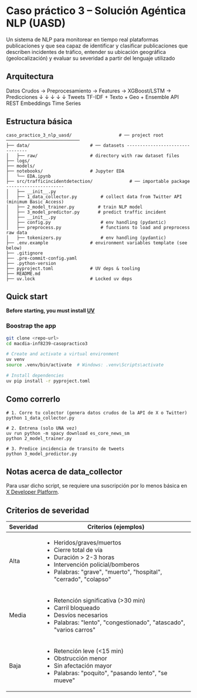 # Caso práctico 3 – Solución Agéntica NLP (UASD)

Un sistema de NLP para monitorear en tiempo real plataformas publicaciones y que sea capaz de identificar y
clasificar publicaciones que describen incidentes de tráfico, entender su ubicación geográfica (geolocalización) y
evaluar su severidad a partir del lenguaje utilizado

## Arquitectura
Datos Crudos → Preprocesamiento → Features → XGBoost/LSTM → Predicciones
       ↓              ↓              ↓           ↓           ↓
   Tweets       TF-IDF +       Texto + Geo +   Ensemble     API REST
              Embeddings      Time Series

## Estructura básica

```
caso_practico_3_nlp_uasd/                  # ── project root ────────────────────────────
├── data/                       # ── datasets --------------------------------
│   ├── raw/                    # directory with raw dataset files
├── logs/                  
├── models/                 
├── notebooks/                  # Jupyter EDA
│   └── EDA.ipynb
├── src/trafficincidentdetection/              # ── importable package ----------------------
│   ├── __init__.py
│   ├── 1_data_collector.py         # collect data from Twitter API (minimum Basic Access)
│   ├── 2_model_trainer.py         # train NLP model
│   ├── 3_model_predictor.py       # predict traffic incident
│   ├── __init__.py
│   ├── config.py                   # env handling (pydantic)
│   ├── preprocess.py               # functions to load and preprocess raw data
│   ├── tokenizers.py               # env handling (pydantic)
├── .env.example                # environment variables template (see below)
├── .gitignore
├── .pre-commit-config.yaml
├── .python-version
├── pyproject.toml              # UV deps & tooling
├── README.md
├── uv.lock                     # Locked uv deps

```

## Quick start

**Before starting, you must install [UV](https://docs.astral.sh/uv/getting-started/installation/)**

### Boostrap the app

```bash
git clone <repo-url>
cd macdia-inf8239-casopractico3

# Create and activate a virtual environment
uv venv
source .venv/bin/activate  # Windows: .venv\Scripts\activate

# Install dependencies
uv pip install -r pyproject.toml
```

## Como correrlo
```shell
# 1. Corre tu colector (genera datos crudos de la API de X o Twitter)
python 1_data_collector.py

# 2. Entrena (solo UNA vez)
uv run python -m spacy download es_core_news_sm
python 2_model_trainer.py

# 3. Predice incidencia de transito de tweets
python 3_model_predictor.py
```

## Notas acerca de data_collector
Para usar dicho script, se requiere una suscripción por lo menos básica en [X Developer Platform](https://developer.x.com/en).

## Criterios de severidad
| Severidad | Criterios (ejemplos)                                                                                                                                                                                           |
|-----------|----------------------------------------------------------------------------------------------------------------------------------------------------------------------------------------------------------------|
| Alta      | <ul><li>Heridos/graves/muertos</li><li>Cierre total de vía</li><li>Duración > 2-3 horas</li><li>Intervención policial/bomberos</li><li>Palabras: "grave", "muerto", "hospital", "cerrado", "colapso"</li></ul> |
| Media     | <ul><li>Retención significativa (>30 min)</li><li>Carril bloqueado</li><li>Desvíos necesarios</li><li>Palabras: "lento", "congestionado", "atascado", "varios carros"</li></ul>                                |
| Baja      | <ul><li>Retención leve (<15 min)</li><li>Obstrucción menor</li><li>Sin afectación mayor</li><li>Palabras: "poquito", "pasando lento", "se mueve"</li></ul>                                                     |

